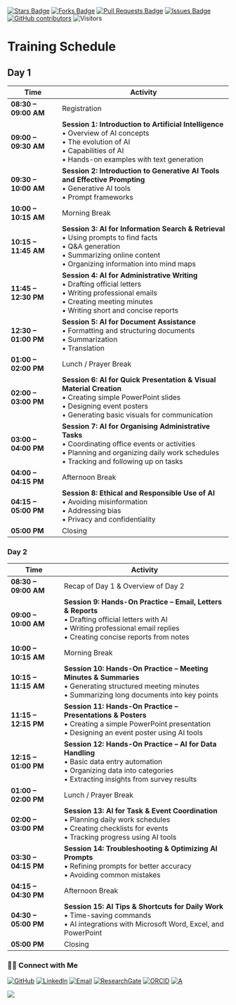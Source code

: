 <a href="https://github.com/drshahizan/short-course/stargazers"><img src="https://img.shields.io/github/stars/drshahizan/short-course" alt="Stars Badge"/></a>
<a href="https://github.com/drshahizan/short-course/network/members"><img src="https://img.shields.io/github/forks/drshahizan/short-course" alt="Forks Badge"/></a>
<a href="https://github.com/drshahizan/short-course/pulls"><img src="https://img.shields.io/github/issues-pr/drshahizan/short-course" alt="Pull Requests Badge"/></a>
<a href="https://github.com/drshahizan/short-course"><img src="https://img.shields.io/github/issues/drshahizan/short-course" alt="Issues Badge"/></a>
<a href="https://github.com/drshahizan/short-course/graphs/contributors"><img alt="GitHub contributors" src="https://img.shields.io/github/contributors/drshahizan/short-course?color=2b9348"></a>
![Visitors](https://api.visitorbadge.io/api/visitors?path=https%3A%2F%2Fgithub.com%2Fdrshahizan%2Fshort-course&labelColor=%23d9e3f0&countColor=%23697689&style=flat)

# Training Schedule

## **Day 1**

| **Time**             | **Activity** |
| -------------------- | --------------------------------------------------------------------------------------------------------------------------------------------------------------------------------------------------- |
| **08:30 – 09:00 AM** | Registration |
| **09:00 – 09:30 AM** | **Session 1: Introduction to Artificial Intelligence** <br> • Overview of AI concepts <br> • The evolution of AI <br> • Capabilities of AI <br> • Hands-on examples with text generation            |
| **09:30 – 10:00 AM** | **Session 2: Introduction to Generative AI Tools and Effective Prompting** <br> • Generative AI tools <br> • Prompt frameworks |
| **10:00 – 10:15 AM** | Morning Break |
| **10:15 – 11:45 AM** | **Session 3: AI for Information Search & Retrieval** <br> • Using prompts to find facts <br> • Q\&A generation <br> • Summarizing online content <br> • Organizing information into mind maps       |
| **11:45 – 12:30 PM** | **Session 4: AI for Administrative Writing** <br> • Drafting official letters <br> • Writing professional emails <br> • Creating meeting minutes <br> • Writing short and concise reports           |
| **12:30 – 01:00 PM** | **Session 5: AI for Document Assistance** <br> • Formatting and structuring documents <br> • Summarization <br> • Translation |
| **01:00 – 02:00 PM** | Lunch / Prayer Break |
| **02:00 – 03:00 PM** | **Session 6: AI for Quick Presentation & Visual Material Creation** <br> • Creating simple PowerPoint slides <br> • Designing event posters <br> • Generating basic visuals for communication       |
| **03:00 – 04:00 PM** | **Session 7: AI for Organising Administrative Tasks** <br> • Coordinating office events or activities <br> • Planning and organizing daily work schedules <br> • Tracking and following up on tasks |
| **04:00 – 04:15 PM** | Afternoon Break |
| **04:15 – 05:00 PM** | **Session 8: Ethical and Responsible Use of AI** <br> • Avoiding misinformation <br> • Addressing bias <br> • Privacy and confidentiality |
| **05:00 PM**         | Closing |

### **Day 2**

| **Time**             | **Activity**                                                                                                                                                                              |
| -------------------- | ----------------------------------------------------------------------------------------------------------------------------------------------------------------------------------------- |
| **08:30 – 09:00 AM** | Recap of Day 1 & Overview of Day 2 |
| **09:00 – 10:00 AM** | **Session 9: Hands-On Practice – Email, Letters & Reports** <br> • Drafting official letters with AI <br> • Writing professional email replies <br> • Creating concise reports from notes |
| **10:00 – 10:15 AM** | Morning Break |
| **10:15 – 11:15 AM** | **Session 10: Hands-On Practice – Meeting Minutes & Summaries** <br> • Generating structured meeting minutes <br> • Summarizing long documents into key points                            |
| **11:15 – 12:15 PM** | **Session 11: Hands-On Practice – Presentations & Posters** <br> • Creating a simple PowerPoint presentation <br> • Designing an event poster using AI tools                              |
| **12:15 – 01:00 PM** | **Session 12: Hands-On Practice – AI for Data Handling** <br> • Basic data entry automation <br> • Organizing data into categories <br> • Extracting insights from survey results         |
| **01:00 – 02:00 PM** | Lunch / Prayer Break |
| **02:00 – 03:00 PM** | **Session 13: AI for Task & Event Coordination** <br> • Planning daily work schedules <br> • Creating checklists for events <br> • Tracking progress using AI tools                       |
| **03:30 – 04:15 PM** | **Session 14: Troubleshooting & Optimizing AI Prompts** <br> • Refining prompts for better accuracy <br> • Avoiding common mistakes |
| **04:15 – 04:30 PM** | Afternoon Break |
| **04:30 – 05:00 PM** | **Session 15: AI Tips & Shortcuts for Daily Work** <br> • Time-saving commands <br> • AI integrations with Microsoft Word, Excel, and PowerPoint                                          |
| **05:00 PM**         | Closing |

### 🙌🏻 Connect with Me
<p align="left">
    <a href="https://github.com/drshahizan" target="_blank"><img alt="GitHub" src="https://img.shields.io/badge/-@drshahizan-181717?style=flat-square&logo=GitHub&logoColor=white"></a>
    <a href="https://www.linkedin.com/in/drshahizan" target="_blank"><img alt="LinkedIn" src="https://img.shields.io/badge/-drshahizan-blue?style=flat-square&logo=Linkedin&logoColor=white&link=https://www.linkedin.com/in/drshahizan/"></a>
    <a href="mailto:shahizan@utm.my" target="_blank"><img alt="Email" src="https://img.shields.io/badge/-shahizan@utm.my-c14438?style=flat-square&logo=Gmail&logoColor=white&link=mailto:shahizan@utm.my.com"></a>
    <a href="https://www.researchgate.net/profile/Mohd-Othman-28" target="_blank"><img alt="ResearchGate" src="https://img.shields.io/badge/-ResearchGate-00CCBB?style=flat-square&logo=ResearchGate&logoColor=white"></a>
    <a href="https://orcid.org/0000-0003-4261-1873" target="_blank"><img alt="ORCID" src="https://img.shields.io/badge/-ORCID-A6CE39?style=flat-square&logo=ORCID&logoColor=white"></a> 
 <a href="https://visitorbadge.io/status?path=https%3A%2F%2Fgithub.com%2Fdrshahizan" target="_blank"><img alt="A" src="https://api.visitorbadge.io/api/visitors?path=https%3A%2F%2Fgithub.com%2Fdrshahizan&labelColor=%23697689&countColor=%23555555&style=plastic"></a>
 
![](https://hit.yhype.me/github/profile?user_id=81284918)
</p>

